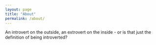 ```yaml
---
layout: page
title: "About"
permalink: /about/
---
```


An introvert on the outside, an extrovert on the inside - or is that just the definition of being introverted? 

